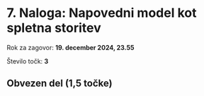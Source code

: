 # 7. Naloga: Napovedni model kot spletna storitev

Rok za zagovor: **19. december 2024, 23.55**

Število točk: **3** 

## Obvezen del (1,5 točke)